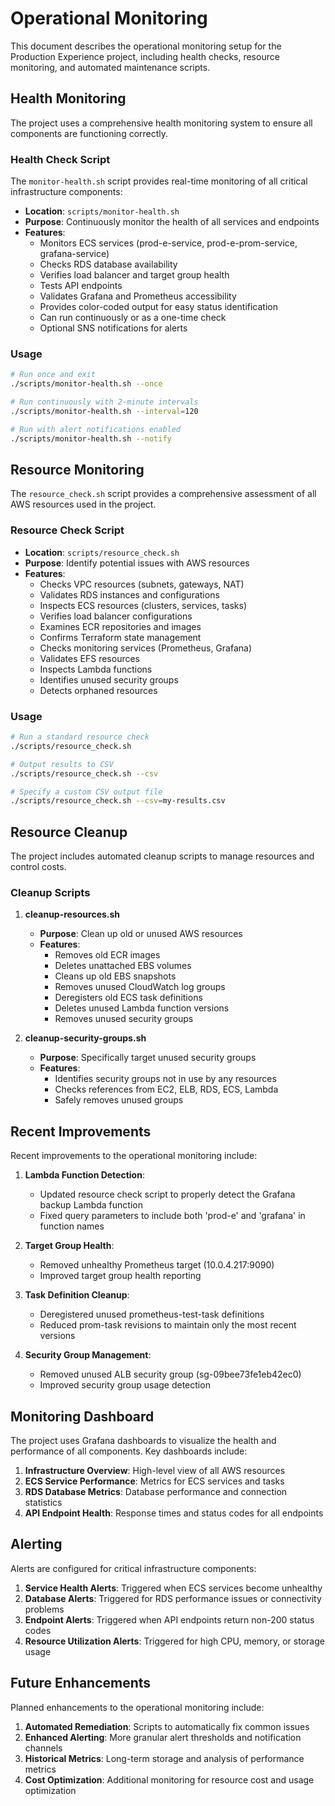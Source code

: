 # Operational Monitoring

This document describes the operational monitoring setup for the Production Experience project, including health checks, resource monitoring, and automated maintenance scripts.

## Health Monitoring

The project uses a comprehensive health monitoring system to ensure all components are functioning correctly.

### Health Check Script

The `monitor-health.sh` script provides real-time monitoring of all critical infrastructure components:

- **Location**: `scripts/monitor-health.sh`
- **Purpose**: Continuously monitor the health of all services and endpoints
- **Features**:
  - Monitors ECS services (prod-e-service, prod-e-prom-service, grafana-service)
  - Checks RDS database availability
  - Verifies load balancer and target group health
  - Tests API endpoints
  - Validates Grafana and Prometheus accessibility
  - Provides color-coded output for easy status identification
  - Can run continuously or as a one-time check
  - Optional SNS notifications for alerts

### Usage

```bash
# Run once and exit
./scripts/monitor-health.sh --once

# Run continuously with 2-minute intervals
./scripts/monitor-health.sh --interval=120

# Run with alert notifications enabled
./scripts/monitor-health.sh --notify
```

## Resource Monitoring

The `resource_check.sh` script provides a comprehensive assessment of all AWS resources used in the project.

### Resource Check Script

- **Location**: `scripts/resource_check.sh`
- **Purpose**: Identify potential issues with AWS resources
- **Features**:
  - Checks VPC resources (subnets, gateways, NAT)
  - Validates RDS instances and configurations
  - Inspects ECS resources (clusters, services, tasks)
  - Verifies load balancer configurations
  - Examines ECR repositories and images
  - Confirms Terraform state management
  - Checks monitoring services (Prometheus, Grafana)
  - Validates EFS resources
  - Inspects Lambda functions
  - Identifies unused security groups
  - Detects orphaned resources

### Usage

```bash
# Run a standard resource check
./scripts/resource_check.sh

# Output results to CSV
./scripts/resource_check.sh --csv

# Specify a custom CSV output file
./scripts/resource_check.sh --csv=my-results.csv
```

## Resource Cleanup

The project includes automated cleanup scripts to manage resources and control costs.

### Cleanup Scripts

1. **cleanup-resources.sh**

   - **Purpose**: Clean up old or unused AWS resources
   - **Features**:
     - Removes old ECR images
     - Deletes unattached EBS volumes
     - Cleans up old EBS snapshots
     - Removes unused CloudWatch log groups
     - Deregisters old ECS task definitions
     - Deletes unused Lambda function versions
     - Removes unused security groups

2. **cleanup-security-groups.sh**
   - **Purpose**: Specifically target unused security groups
   - **Features**:
     - Identifies security groups not in use by any resources
     - Checks references from EC2, ELB, RDS, ECS, Lambda
     - Safely removes unused groups

## Recent Improvements

Recent improvements to the operational monitoring include:

1. **Lambda Function Detection**:

   - Updated resource check script to properly detect the Grafana backup Lambda function
   - Fixed query parameters to include both 'prod-e' and 'grafana' in function names

2. **Target Group Health**:

   - Removed unhealthy Prometheus target (10.0.4.217:9090)
   - Improved target group health reporting

3. **Task Definition Cleanup**:

   - Deregistered unused prometheus-test-task definitions
   - Reduced prom-task revisions to maintain only the most recent versions

4. **Security Group Management**:
   - Removed unused ALB security group (sg-09bee73fe1eb42ec0)
   - Improved security group usage detection

## Monitoring Dashboard

The project uses Grafana dashboards to visualize the health and performance of all components. Key dashboards include:

1. **Infrastructure Overview**: High-level view of all AWS resources
2. **ECS Service Performance**: Metrics for ECS services and tasks
3. **RDS Database Metrics**: Database performance and connection statistics
4. **API Endpoint Health**: Response times and status codes for all endpoints

## Alerting

Alerts are configured for critical infrastructure components:

1. **Service Health Alerts**: Triggered when ECS services become unhealthy
2. **Database Alerts**: Triggered for RDS performance issues or connectivity problems
3. **Endpoint Alerts**: Triggered when API endpoints return non-200 status codes
4. **Resource Utilization Alerts**: Triggered for high CPU, memory, or storage usage

## Future Enhancements

Planned enhancements to the operational monitoring include:

1. **Automated Remediation**: Scripts to automatically fix common issues
2. **Enhanced Alerting**: More granular alert thresholds and notification channels
3. **Historical Metrics**: Long-term storage and analysis of performance metrics
4. **Cost Optimization**: Additional monitoring for resource cost and usage optimization
